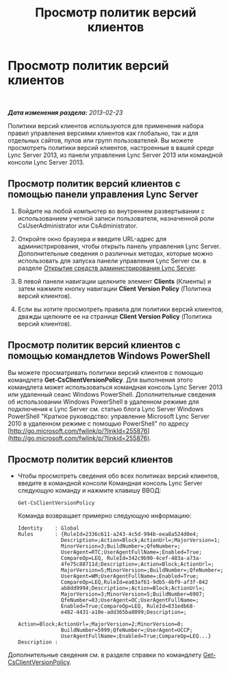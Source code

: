 ﻿---
title: Просмотр политик версий клиентов
TOCTitle: Просмотр политик версий клиентов
ms:assetid: 6cd9a897-c694-4d6a-8259-2d3c01fce275
ms:mtpsurl: https://technet.microsoft.com/ru-ru/library/JJ898479(v=OCS.15)
ms:contentKeyID: 52058244
ms.date: 05/19/2016
mtps_version: v=OCS.15
ms.translationtype: HT
---

# Просмотр политик версий клиентов

 

_**Дата изменения раздела:** 2013-02-23_

Политики версий клиентов используются для применения набора правил управления версиями клиентов как глобально, так и для отдельных сайтов, пулов или групп пользователей. Вы можете просмотреть политики версий клиентов, настроенные в вашей среде Lync Server 2013, из панели управления Lync Server 2013 или командной консоли Lync Server 2013.

## Просмотр политик версий клиентов с помощью панели управления Lync Server

1.  Войдите на любой компьютер во внутреннем развертывании с использованием учетной записи пользователя, назначенной роли CsUserAdministrator или CsAdministrator.

2.  Откройте окно браузера и введите URL-адрес для администрирования, чтобы открыть панель управления Lync Server. Дополнительные сведения о различных методах, которые можно использовать для запуска панели управления Lync Server см. в разделе [Открытие средств администрирования Lync Server](lync-server-2013-open-lync-server-administrative-tools.md).

3.  В левой панели навигации щелкните элемент **Clients** (Клиенты) и затем нажмите кнопку навигации **Client Version Policy** (Политика версий клиентов).

4.  Если вы хотите просмотреть правила для политики версий клиентов, дважды щелкните ее на странице **Client Version Policy** (Политика версий клиентов).

## Просмотр политик версий клиентов с помощью командлетов Windows PowerShell

Вы можете просматривать политики версий клиентов с помощью командлета **Get-CsClientVersionPolicy**. Для выполнения этого командлета может использоваться командная консоль Lync Server 2013 или удаленный сеанс Windows PowerShell. Дополнительные сведения об использовании Windows PowerShell в удаленном режиме для подключения к Lync Server см. статью блога Lync Server Windows PowerShell "Краткое руководство: управление Microsoft Lync Server 2010 в удаленном режиме с помощью PowerShell" по адресу [http://go.microsoft.com/fwlink/p/?linkId=255876](http://go.microsoft.com/fwlink/p/?linkid=255876).

## Просмотр политик версий клиентов

  - Чтобы просмотреть сведения обо всех политиках версий клиентов, введите в командной консоли Командная консоль Lync Server следующую команду и нажмите клавишу ВВОД:
    
        Get-CsClientVersionPolicy
    
    Команда возвращает примерно следующую информацию:
    
        Identity    : Global
        Rules       : {RuleId=2336c611-a243-4c5d-994b-eea8a524d0e4;
                      Description=;Action=Block;ActionUrl=;MajorVersion=1;
                      MinorVersion=3;BuildNumber=;QfeNumber=;
                      UserAgent=RTC;UserAgentFullName=;Enabled=True;
                      CompareOp=LEQ, RuleId=342c9b90-4cef-483a-a73a-
                      4fe75c88711d;Description=;Action=Block;ActionUrl=;
                      MajorVersion=5;MinorVersion=;BuildNumber=;QfeNumber=;
                      UserAgent=WM;UserAgentFullName=;Enabled=True;
                      CompareOp=LEQ,RuleId=ea03af61-9db5-4bf9-af3f-042
                      ab8dd9994;Description=;Action=Block;ActionUrl=;
                      MajorVersion=3;MinorVersion=5;BuildNumber=6907;
                      QfeNumber=83;UserAgent=OC;UserAgentFullName=;
                      Enabled=True;CompareOp=LEQ, RuleId=831edb68-
                      e482-4431-a10e-add365ba8099;Description=;
                      Action=Block;ActionUrl=;MajorVersion=2;MinorVersion=0;
                      BuildNumber=5999;QfeNumber=;UserAgent=UCCP;
                      UserAgentFullName=;Enabled=True;CompareOp=LEQ...}
        Description :

Дополнительные сведения см. в разделе справки по командлету [Get-CsClientVersionPolicy](get-csclientversionpolicy.md).

